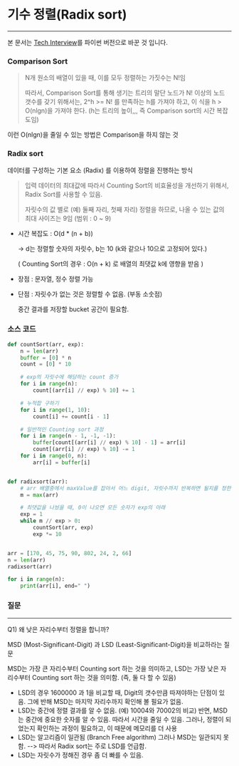 # 기수 정렬(Radix sort)

------

본 문서는 [Tech Interview](https://gyoogle.dev/blog/algorithm/Radix%20Sort.html)를 파이썬 버전으로 바꾼 것 입니다.

### Comparison Sort

> N개 원소의 배열이 있을 때, 이를 모두 정렬하는 가짓수는 N!임
>
> 따라서, Comparison Sort를 통해 생기는 트리의 말단 노드가 N! 이상의 노드 갯수를 갖기 위해서는, 2^h >= N! 를 만족하는 h를 가져야 하고, 이 식을 h > O(nlgn)을 가져야 한다. (h는 트리의 높이,,, 즉 Comparison sort의 시간 복잡도임)

이런 O(nlgn)을 줄일 수 있는 방법은 Comparison을 하지 않는 것



### Radix sort

데이터를 구성하는 기본 요소 (Radix) 를 이용하여 정렬을 진행하는 방식

> 입력 데이터의 최대값에 따라서 Counting Sort의 비효율성을 개선하기 위해서, Radix Sort를 사용할 수 있음.
>
> 자릿수의 값 별로 (예) 둘째 자리, 첫째 자리) 정렬을 하므로, 나올 수 있는 값의 최대 사이즈는 9임 (범위 : 0 ~ 9)

- 시간 복잡도 : O(d * (n + b))

  -> d는 정렬할 숫자의 자릿수, b는 10 (k와 같으나 10으로 고정되어 있다.)

  ( Counting Sort의 경우 : O(n + k) 로 배열의 최댓값 k에 영향을 받음 )

- 장점 : 문자열, 정수 정렬 가능

- 단점 : 자릿수가 없는 것은 정렬할 수 없음. (부동 소숫점)

  중간 결과를 저장할 bucket 공간이 필요함.



### 소스 코드

```python
def countSort(arr, exp):
    n = len(arr)
    buffer = [0] * n
    count = [0] * 10

    # exp의 자릿수에 해당하는 count 증가
    for i in range(n):
        count[(arr[i] // exp) % 10] += 1

    # 누적합 구하기
    for i in range(1, 10):
        count[i] += count[i - 1]

    # 일반적인 Counting sort 과정
    for i in range(n - 1, -1, -1):
        buffer[count[(arr[i] // exp) % 10] - 1] = arr[i]
        count[(arr[i] // exp) % 10] -= 1
    for i in range(0, n):
        arr[i] = buffer[i]


def radixsort(arr):
    # arr 배열중에서 maxValue를 잡아서 어느 digit, 자릿수까지 반복하면 될지를 정한다.
    m = max(arr)

    # 최댓값을 나눴을 때, 0이 나오면 모든 숫자가 exp의 아래
    exp = 1
    while m // exp > 0:
        countSort(arr, exp)
        exp *= 10


arr = [170, 45, 75, 90, 802, 24, 2, 66]
n = len(arr)
radixsort(arr)

for i in range(n):
    print(arr[i], end=" ")
```



### 질문

------

Q1) 왜 낮은 자리수부터 정렬을 합니까?

MSD (Most-Significant-Digit) 과 LSD (Least-Significant-Digit)을 비교하라는 질문

MSD는 가장 큰 자리수부터 Counting sort 하는 것을 의미하고, LSD는 가장 낮은 자리수부터 Counting sort 하는 것을 의미함. (즉, 둘 다 할 수 있음)

- LSD의 경우 1600000 과 1을 비교할 때, Digit의 갯수만큼 따져야하는 단점이 있음. 그에 반해 MSD는 마지막 자리수까지 확인해 볼 필요가 없음.
- LSD는 중간에 정렬 결과를 알 수 없음. (예) 10004와 70002의 비교) 반면, MSD는 중간에 중요한 숫자를 알 수 있음. 따라서 시간을 줄일 수 있음. 그러나, 정렬이 되었는지 확인하는 과정이 필요하고, 이 때문에 메모리를 더 사용
- LSD는 알고리즘이 일관됨 (Branch Free algorithm) 그러나 MSD는 일관되지 못함. --> 따라서 Radix sort는 주로 LSD를 언급함.
- LSD는 자릿수가 정해진 경우 좀 더 빠를 수 있음.